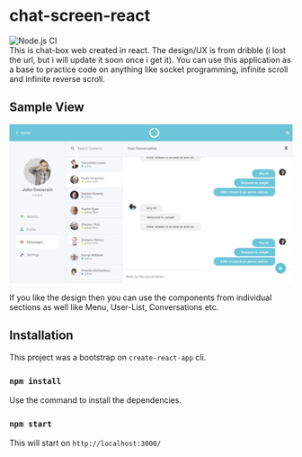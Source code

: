 # chat-screen-react
![Node.js CI](https://github.com/hashlucifer/chat-screen-react/workflows/Node.js%20CI/badge.svg)
<br/>This is chat-box web created in react. The design/UX is from dribble (i lost the url, but i will update it soon once i get it). You can use this application as a base to practice code on anything like socket programming, infinite scroll and infinite reverse scroll.

## Sample View
![App Screenshot](./public/app-screenshot.png)

If you like the design then you can use the components from individual sections as well like Menu, User-List, Conversations etc.

## Installation
This project was a bootstrap on `create-react-app` cli.

### `npm install`
Use the command to install the dependencies.

### `npm start`
This will start on `http://localhost:3000/` 
